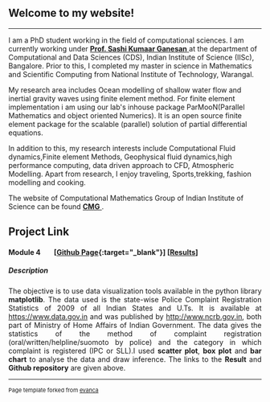 

## Welcome to my website!

---

I am a PhD student working in the field of computational sciences. I am currently working under  <a href = "http://cds.iisc.ac.in/faculty/sashi/" target = "blank"> <b>Prof. Sashi Kumaar Ganesan</b> </a> at the department of Computational and Data Sciences (CDS), Indian Institute of Science (IISc), Bangalore. Prior to this, I completed my master in science in Mathematics and Scientific Computing from National Institute of Technology, Warangal.

My research area includes Ocean modelling of shallow water flow and inertial gravity waves using finite element method. For finite element implementation i am using our lab's inhouse package ParMooN(Parallel Mathematics and object oriented Numerics). It is an open source finite element package for the scalable (parallel) solution of partial differential equations.



In addition to this, my research interests include Computational Fluid dynamics,Finite element Methods, Geophysical fluid dynamics,high performance computing, data driven approach to CFD, Atmospheric Modelling. Apart from research, I enjoy traveling, Sports,trekking, fashion modelling and cooking.

The website of Computational Mathematics Group of Indian Institute of Science can be found <a href = "https://cmg.cds.iisc.ac.in/" target = "blank"> <b>CMG</b> </a>.



## Project Link


#### Module 4  &nbsp;&nbsp;&nbsp;&nbsp;&nbsp;&nbsp;  [[Github Page](https://github.com/sum1995/DS200-ResearchMethods){:target="_blank"}] [[Results](DS200/module4/README.md)]
##### Description
<p align="justify">
The objective is to use data visualization tools available in the python library <b>matplotlib</b>. The data used is the state-wise Police Complaint Registration Statistics of 2009 of all Indian States and U.Ts. It is available at <a href="https://www.data.gov.in" target="blank">https://www.data.gov.in</a> and was published by <a href="http://www.ncrb.gov.in" target="blank">http://www.ncrb.gov.in</a>, both part of Ministry of Home Affairs of Indian Government. The data gives the statistics of the method of complaint registration (oral/written/helpline/suomoto by police) and the category in which complaint is registered (IPC or SLL).I used <b>scatter plot</b>, <b>box plot</b> and <b>bar chart</b> to analyse the data and draw inference. The links to the <b>Result</b> and <b>Github repository</b> are given above.
</p>

---
<p style="font-size:11px">Page template forked from <a href="https://github.com/evanca/quick-portfolio">evanca</a></p>
<!-- Remove above link if you don't want to attibute -->
